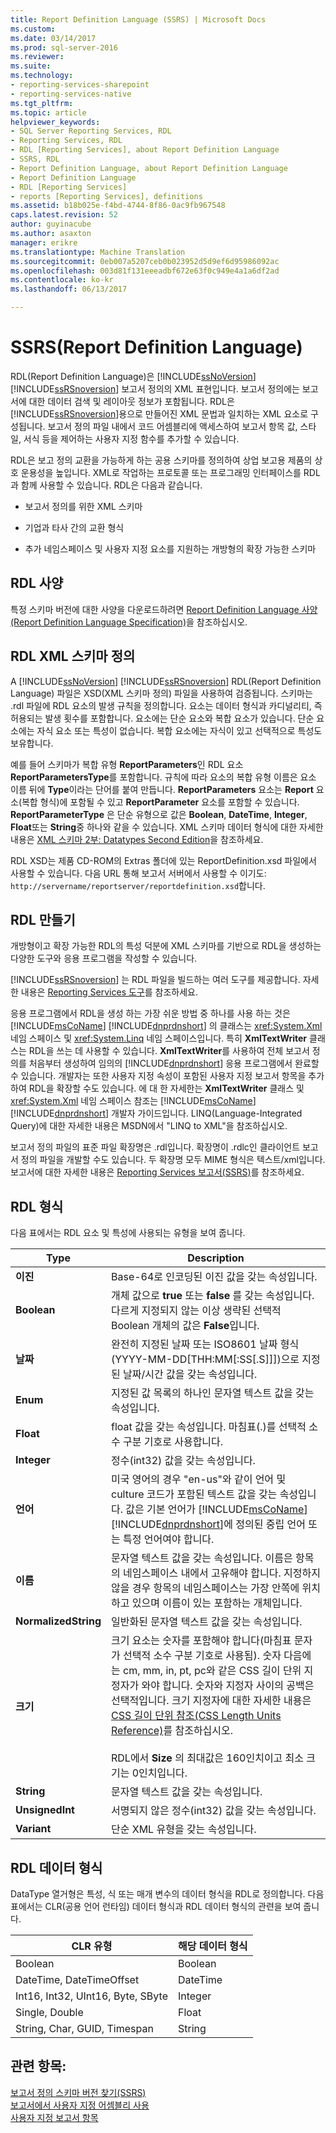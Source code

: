 ```yaml
---
title: Report Definition Language (SSRS) | Microsoft Docs
ms.custom: 
ms.date: 03/14/2017
ms.prod: sql-server-2016
ms.reviewer: 
ms.suite: 
ms.technology:
- reporting-services-sharepoint
- reporting-services-native
ms.tgt_pltfrm: 
ms.topic: article
helpviewer_keywords:
- SQL Server Reporting Services, RDL
- Reporting Services, RDL
- RDL [Reporting Services], about Report Definition Language
- SSRS, RDL
- Report Definition Language, about Report Definition Language
- Report Definition Language
- RDL [Reporting Services]
- reports [Reporting Services], definitions
ms.assetid: b18b025e-f4bd-4744-8f86-0ac9fb967548
caps.latest.revision: 52
author: guyinacube
ms.author: asaxton
manager: erikre
ms.translationtype: Machine Translation
ms.sourcegitcommit: 0eb007a5207ceb0b023952d5d9ef6d95986092ac
ms.openlocfilehash: 003d81f131eeeadbf672e63f0c949e4a1a6df2ad
ms.contentlocale: ko-kr
ms.lasthandoff: 06/13/2017

---
```

# <a name="report-definition-language-ssrs"></a>SSRS(Report Definition Language)
  RDL(Report Definition Language)은 [!INCLUDE[ssNoVersion](../../includes/ssnoversion-md.md)] [!INCLUDE[ssRSnoversion](../../includes/ssrsnoversion-md.md)] 보고서 정의의 XML 표현입니다. 보고서 정의에는 보고서에 대한 데이터 검색 및 레이아웃 정보가 포함됩니다. RDL은 [!INCLUDE[ssRSnoversion](../../includes/ssrsnoversion-md.md)]용으로 만들어진 XML 문법과 일치하는 XML 요소로 구성됩니다. 보고서 정의 파일 내에서 코드 어셈블리에 액세스하여 보고서 항목 값, 스타일, 서식 등을 제어하는 사용자 지정 함수를 추가할 수 있습니다.  
  
 RDL은 보고 정의 교환을 가능하게 하는 공용 스키마를 정의하여 상업 보고용 제품의 상호 운용성을 높입니다. XML로 작업하는 프로토콜 또는 프로그래밍 인터페이스를 RDL과 함께 사용할 수 있습니다. RDL은 다음과 같습니다.  
  
-   보고서 정의를 위한 XML 스키마  
  
-   기업과 타사 간의 교환 형식  
  
-   추가 네임스페이스 및 사용자 지정 요소를 지원하는 개방형의 확장 가능한 스키마  
  
##  <a name="bkmk_RDL_Specifications"></a> RDL 사양  
 특정 스키마 버전에 대한 사양을 다운로드하려면 [Report Definition Language 사양(Report Definition Language Specification)](http://go.microsoft.com/fwlink/?linkid=116865)을 참조하십시오.  
  
##  <a name="bkmk_RDL_XML_Schema_Definition"></a> RDL XML 스키마 정의  
 A [!INCLUDE[ssNoVersion](../../includes/ssnoversion-md.md)] [!INCLUDE[ssRSnoversion](../../includes/ssrsnoversion-md.md)] RDL(Report Definition Language) 파일은 XSD(XML 스키마 정의) 파일을 사용하여 검증됩니다. 스키마는 .rdl 파일에 RDL 요소의 발생 규칙을 정의합니다. 요소는 데이터 형식과 카디널리티, 즉 허용되는 발생 횟수를 포함합니다. 요소에는 단순 요소와 복합 요소가 있습니다. 단순 요소에는 자식 요소 또는 특성이 없습니다. 복합 요소에는 자식이 있고 선택적으로 특성도 보유합니다.  
  
 예를 들어 스키마가 복합 유형 **ReportParameters**인 RDL 요소 **ReportParametersType**를 포함합니다. 규칙에 따라 요소의 복합 유형 이름은 요소 이름 뒤에 **Type**이라는 단어를 붙여 만듭니다. **ReportParameters** 요소는 **Report** 요소(복합 형식)에 포함될 수 있고 **ReportParameter** 요소를 포함할 수 있습니다. **ReportParameterType** 은 단순 유형으로 값은 **Boolean**, **DateTime**, **Integer**, **Float**또는 **String**중 하나와 같을 수 있습니다. XML 스키마 데이터 형식에 대한 자세한 내용은 [XML 스키마 2부: Datatypes Second Edition](http://go.microsoft.com/fwlink/?linkid=4871)을 참조하세요.  
  
 RDL XSD는 제품 CD-ROM의 Extras 폴더에 있는 ReportDefinition.xsd 파일에서 사용할 수 있습니다. 다음 URL 통해 보고서 서버에서 사용할 수 이기도: `http://servername/reportserver/reportdefinition.xsd`합니다.  
  
##  <a name="bkmk_Creating_RDL"></a> RDL 만들기  
 개방형이고 확장 가능한 RDL의 특성 덕분에 XML 스키마를 기반으로 RDL을 생성하는 다양한 도구와 응용 프로그램을 작성할 수 있습니다.  
  
 [!INCLUDE[ssRSnoversion](../../includes/ssrsnoversion-md.md)] 는 RDL 파일을 빌드하는 여러 도구를 제공합니다. 자세한 내용은 [Reporting Services 도구](../../reporting-services/tools/reporting-services-tools.md)를 참조하세요.  
  
 응용 프로그램에서 RDL을 생성 하는 가장 쉬운 방법 중 하나를 사용 하는 것은 [!INCLUDE[msCoName](../../includes/msconame-md.md)] [!INCLUDE[dnprdnshort](../../includes/dnprdnshort-md.md)] 의 클래스는 <xref:System.Xml> 네임 스페이스 및 <xref:System.Linq> 네임 스페이스입니다. 특히 **XmlTextWriter** 클래스는 RDL을 쓰는 데 사용할 수 있습니다. **XmlTextWriter**를 사용하여 전체 보고서 정의를 처음부터 생성하여 임의의 [!INCLUDE[dnprdnshort](../../includes/dnprdnshort-md.md)] 응용 프로그램에서 완료할 수 있습니다. 개발자는 또한 사용자 지정 속성이 포함된 사용자 지정 보고서 항목을 추가하여 RDL을 확장할 수도 있습니다. 에 대 한 자세한는 **XmlTextWriter** 클래스 및 <xref:System.Xml> 네임 스페이스 참조는 [!INCLUDE[msCoName](../../includes/msconame-md.md)] [!INCLUDE[dnprdnshort](../../includes/dnprdnshort-md.md)] 개발자 가이드입니다. LINQ(Language-Integrated Query)에 대한 자세한 내용은 MSDN에서 "LINQ to XML"을 참조하십시오.  
  
 보고서 정의 파일의 표준 파일 확장명은 .rdl입니다. 확장명이 .rdlc인 클라이언트 보고서 정의 파일을 개발할 수도 있습니다. 두 확장명 모두 MIME 형식은 텍스트/xml입니다. 보고서에 대한 자세한 내용은 [Reporting Services 보고서&#40;SSRS&#41;](../../reporting-services/reports/reporting-services-reports-ssrs.md)를 참조하세요.  
  
##  <a name="bkmk_RDL_Types"></a> RDL 형식  
 다음 표에서는 RDL 요소 및 특성에 사용되는 유형을 보여 줍니다.  
  
|Type|Description|  
|----------|-----------------|  
|**이진**|Base-64로 인코딩된 이진 값을 갖는 속성입니다.|  
|**Boolean**|개체 값으로 **true** 또는 **false** 를 갖는 속성입니다. 다르게 지정되지 않는 이상 생략된 선택적 Boolean 개체의 값은 **False**입니다.|  
|**날짜**|완전히 지정된 날짜 또는 ISO8601 날짜 형식(YYYY-MM-DD[THH:MM[:SS[.S]]])으로 지정된 날짜/시간 값을 갖는 속성입니다.|  
|**Enum**|지정된 값 목록의 하나인 문자열 텍스트 값을 갖는 속성입니다.|  
|**Float**|float 값을 갖는 속성입니다. 마침표(.)를 선택적 소수 구분 기호로 사용합니다.|  
|**Integer**|정수(int32) 값을 갖는 속성입니다.|  
|**언어**|미국 영어의 경우 "en-us"와 같이 언어 및 culture 코드가 포함된 텍스트 값을 갖는 속성입니다. 값은 기본 언어가 [!INCLUDE[msCoName](../../includes/msconame-md.md)] [!INCLUDE[dnprdnshort](../../includes/dnprdnshort-md.md)]에 정의된 중립 언어 또는 특정 언어여야 합니다.|  
|**이름**|문자열 텍스트 값을 갖는 속성입니다. 이름은 항목의 네임스페이스 내에서 고유해야 합니다. 지정하지 않을 경우 항목의 네임스페이스는 가장 안쪽에 위치하고 있으며 이름이 있는 포함하는 개체입니다.|  
|**NormalizedString**|일반화된 문자열 텍스트 값을 갖는 속성입니다.|  
|**크기**|크기 요소는 숫자를 포함해야 합니다(마침표 문자가 선택적 소수 구분 기호로 사용됨). 숫자 다음에는 cm, mm, in, pt, pc와 같은 CSS 길이 단위 지정자가 와야 합니다. 숫자와 지정자 사이의 공백은 선택적입니다. 크기 지정자에 대한 자세한 내용은 [CSS 길이 단위 참조(CSS Length Units Reference)](http://go.microsoft.com/fwlink/?LinkId=9257)를 참조하십시오.<br /><br /> RDL에서 **Size** 의 최대값은 160인치이고 최소 크기는 0인치입니다.|  
|**String**|문자열 텍스트 값을 갖는 속성입니다.|  
|**UnsignedInt**|서명되지 않은 정수(int32) 값을 갖는 속성입니다.|  
|**Variant**|단순 XML 유형을 갖는 속성입니다.|  
  
##  <a name="bkmk_RDL_Data_Types"></a> RDL 데이터 형식  
 DataType 열거형은 특성, 식 또는 매개 변수의 데이터 형식을 RDL로 정의합니다. 다음 표에서는 CLR(공용 언어 런타임) 데이터 형식과 RDL 데이터 형식의 관련을 보여 줍니다.  
  
|**CLR 유형**|**해당 데이터 형식**|  
|-----------------------|---------------------------------|  
|Boolean|Boolean|  
|DateTime, DateTimeOffset|DateTime|  
|Int16, Int32, UInt16, Byte, SByte|Integer|  
|Single, Double|Float|  
|String, Char, GUID, Timespan|String|  
  
## <a name="see-also"></a>관련 항목:  
 [보고서 정의 스키마 버전 찾기&#40;SSRS&#41;](../../reporting-services/reports/find-the-report-definition-schema-version-ssrs.md)   
 [보고서에서 사용자 지정 어셈블리 사용](../../reporting-services/custom-assemblies/using-custom-assemblies-with-reports.md)   
 [사용자 지정 보고서 항목](../../reporting-services/custom-report-items/custom-report-items.md)  
  
  

